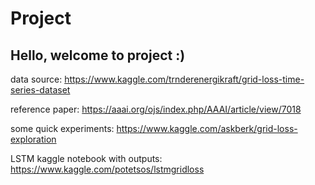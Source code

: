 # Project
## Hello, welcome to project :)

data source: https://www.kaggle.com/trnderenergikraft/grid-loss-time-series-dataset

reference paper: https://aaai.org/ojs/index.php/AAAI/article/view/7018

some quick experiments: https://www.kaggle.com/askberk/grid-loss-exploration

LSTM kaggle notebook with outputs: https://www.kaggle.com/potetsos/lstmgridloss
